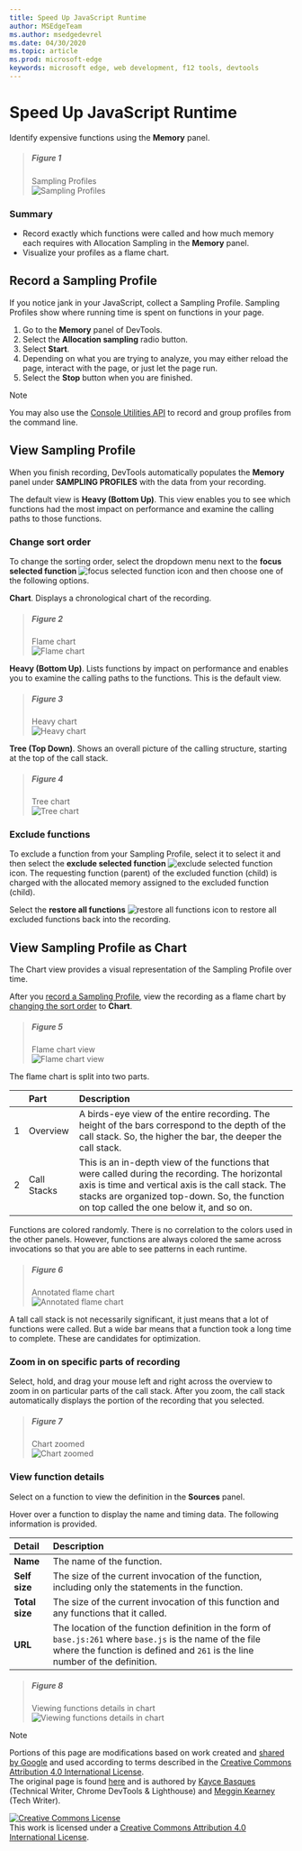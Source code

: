```yaml
---
title: Speed Up JavaScript Runtime
author: MSEdgeTeam
ms.author: msedgedevrel
ms.date: 04/30/2020
ms.topic: article
ms.prod: microsoft-edge
keywords: microsoft edge, web development, f12 tools, devtools
---
```

<!-- Copyright Kayce Basques and Meggin Kearney

   Licensed under the Apache License, Version 2.0 (the "License");
   you may not use this file except in compliance with the License.
   You may obtain a copy of the License at

       https://www.apache.org/licenses/LICENSE-2.0

   Unless required by applicable law or agreed to in writing, software
   distributed under the License is distributed on an "AS IS" BASIS,
   WITHOUT WARRANTIES OR CONDITIONS OF ANY KIND, either express or implied.
   See the License for the specific language governing permissions and
   limitations under the License. -->

# Speed Up JavaScript Runtime   

Identify expensive functions using the **Memory** panel.  

> ##### Figure 1  
> Sampling Profiles  
> ![Sampling Profiles][ImageCpuProfile]  

### Summary  

*   Record exactly which functions were called and how much memory each requires with Allocation Sampling in the **Memory** panel.  
*   Visualize your profiles as a flame chart.  

## Record a Sampling Profile  

If you notice jank in your JavaScript, collect a Sampling Profile.  Sampling Profiles show where running time is spent on functions in your page.  

1.  Go to the **Memory** panel of DevTools.  
1.  Select the **Allocation sampling** radio button.  
1.  Select **Start**.  
1.  Depending on what you are trying to analyze, you may either reload the page, interact with the page, or just let the page run.  
1.  Select the **Stop** button when you are finished.  

> [!NOTE]
> You may also use the [Console Utilities API][DevtoolsConsoleUtilities] to record and group profiles from the command line.  

## View Sampling Profile  

When you finish recording, DevTools automatically populates the **Memory** panel under **SAMPLING PROFILES** with the data from your recording.  

The default view is **Heavy \(Bottom Up\)**.  This view enables you to see which functions had the most impact on performance and examine the calling paths to those functions.  

### Change sort order   

To change the sorting order, select the dropdown menu next to the **focus selected function** ![focus selected function][ImageFocusIcon] icon and then choose one of the following options.

**Chart**.  Displays a chronological chart of the recording.  

> ##### Figure 2  
> Flame chart  
> ![Flame chart][ImageFlameChart]  

**Heavy \(Bottom Up\)**.  Lists functions by impact on performance and enables you to examine the calling paths to the functions.  This is the default view.  

> ##### Figure 3  
> Heavy chart  
> ![Heavy chart][ImageHeavyChart]  

**Tree \(Top Down\)**.  Shows an overall picture of the calling structure, starting at the top of the call stack.  

> ##### Figure 4  
> Tree chart  
> ![Tree chart][ImageTreeChart]  

### Exclude functions   

To exclude a function from your Sampling Profile, select it to select it and then select the **exclude selected function** ![exclude selected function][ImageExcludeIcon] icon.  The requesting function \(parent\) of the excluded function \(child\) is charged with the allocated memory assigned to the excluded function \(child\).  

Select the **restore all functions** ![restore all functions][ImageRestoreIcon] icon to restore all excluded functions back into the recording.  

## View Sampling Profile as Chart   

The Chart view provides a visual representation of the Sampling Profile over time.  

After you [record a Sampling Profile](#record-a-sampling-profile), view the recording as a flame chart by [changing the sort order](#change-sort-order) to **Chart**.  

> ##### Figure 5  
> Flame chart view  
> ![Flame chart view][ImageFlameChartView]  

The flame chart is split into two parts.  

| | Part | Description |  
| --- |:--- |:--- |  
| 1 | Overview | A birds-eye view of the entire recording.  The height of the bars correspond to the depth of the call stack.  So, the higher the bar, the deeper the call stack.  |  
| 2 | Call Stacks | This is an in-depth view of the functions that were called during the recording.  The horizontal axis is time and vertical axis is the call stack.  The stacks are organized top-down.  So, the function on top called the one below it, and so on.  |  

Functions are colored randomly.  There is no correlation to the colors used in the other panels.  However, functions are always colored the same across invocations so that you are able to see patterns in each runtime.  

> ##### Figure 6  
> Annotated flame chart  
> ![Annotated flame chart][ImageAnnotatedFlameChart]  

A tall call stack is not necessarily significant, it just means that a lot of functions were called.  But a wide bar means that a function took a long time to complete.  These are candidates for optimization.  

### Zoom in on specific parts of recording   

Select, hold, and drag your mouse left and right across the overview to zoom in on particular parts of the call stack.  After you zoom, the call stack automatically displays the portion of the recording that you selected.  

> ##### Figure 7  
> Chart zoomed  
> ![Chart zoomed][ImageFlameChartZoomed]  

### View function details   

Select on a function to view the definition in the **Sources** panel.  

Hover over a function to display the name and timing data.  The following information is provided.  

| Detail | Description |  
|:--- |:--- |  
| **Name** | The name of the function.  |  
| **Self size** | The size of the current invocation of the function, including only the statements in the function.  |  
| **Total size** | The size of the current invocation of this function and any functions that it called.  |  
| **URL** | The location of the function definition in the form of `base.js:261` where `base.js` is the name of the file where the function is defined and `261` is the line number of the definition.  |  
<!--*   **Aggregated self time**.  Aggregate time for all invocations of the function across the recording, not including functions called by this function.  -->  
<!--*   **Aggregated total time**.  Aggregate total time for all invocations of the function, including functions called by this function.  -->  
<!--*   **Not optimized**.  If the profiler has detected a potential optimization for the function it lists it here.  -->  

> ##### Figure 8  
> Viewing functions details in chart  
> ![Viewing functions details in chart][ImageFunctionsDetails]  

<!--## Feedback   -->  

<!-- image links -->  

[ImageExcludeIcon]: /microsoft-edge/devtools-guide-chromium/media/exclude-icon.msft.png  
[ImageFocusIcon]: /microsoft-edge/devtools-guide-chromium/media/images/focus-icon.msft.png  
[ImageRestoreIcon]: /microsoft-edge/devtools-guide-chromium/media/images/restore-icon.msft.png  

[ImageCpuProfile]: /microsoft-edge/devtools-guide-chromium/media/rendering-tools-gh-nodejs-benchmarks-run-memory-sampling-profiles-heavy-bottom-up.msft.png "Figure 1: Sampling Profiles"  
[ImageFlameChart]: /microsoft-edge/devtools-guide-chromium/media/rendering-tools-gh-nodejs-benchmarks-run-memory-sampling-profiles-chart.msft.png "Figure 2: Flame chart"  
[ImageHeavyChart]: /microsoft-edge/devtools-guide-chromium/media/rendering-tools-gh-nodejs-benchmarks-run-memory-sampling-profiles-heavy-bottom-up.msft.png "Figure 3: Heavy chart"  
[ImageTreeChart]: /microsoft-edge/devtools-guide-chromium/media/rendering-tools-gh-nodejs-benchmarks-run-memory-sampling-profiles-tree-top-down.msft.png "Figure 4: Tree chart"  
[ImageFlameChartView]: /microsoft-edge/devtools-guide-chromium/media/rendering-tools-gh-nodejs-benchmarks-run-memory-sampling-profiles-chart.msft.png "Figure 5: Flame chart view"  
[ImageAnnotatedFlameChart]: /microsoft-edge/devtools-guide-chromium/media/rendering-tools-gh-nodejs-benchmarks-run-memory-sampling-profiles-chart-highlighted.msft.png "Figure 6: Annotated flame chart"  
[ImageFlameChartZoomed]: /microsoft-edge/devtools-guide-chromium/media/rendering-tools-gh-nodejs-benchmarks-run-memory-sampling-profiles-chart-zoomed.msft.png "Figure 7: chart zoomed"  
[ImageFunctionsDetails]: /microsoft-edge/devtools-guide-chromium/media/rendering-tools-gh-nodejs-benchmarks-run-memory-sampling-profiles-chart-hover.msft.png "Figure 8: Viewing functions details in chart"  

<!-- links -->  

[DevtoolsConsoleUtilities]: /microsoft-edge/devtools-guide-chromium/console/utilities "Console Utilities API Reference"  
[DevtoolsConsoleUtilitiesProfile]: /microsoft-edge/devtools-guide-chromium/console/utilities#profile "profile - Console Utilities API Reference"  
[DevtoolsConsoleUtilitiesProfileEnd]: /microsoft-edge/devtools-guide-chromium/console/utilities#profileend "profileEnd - Console Utilities API Reference"  

> [!NOTE]
> Portions of this page are modifications based on work created and [shared by Google][GoogleSitePolicies] and used according to terms described in the [Creative Commons Attribution 4.0 International License][CCA4IL].  
> The original page is found [here](https://developers.google.com/web/tools/chrome-devtools/rendering-tools/js-execution) and is authored by [Kayce Basques][KayceBasques] \(Technical Writer, Chrome DevTools & Lighthouse\) and [Meggin Kearney][MegginKearney] \(Tech Writer\).  

[![Creative Commons License][CCby4Image]][CCA4IL]  
This work is licensed under a [Creative Commons Attribution 4.0 International License][CCA4IL].  

[CCA4IL]: https://creativecommons.org/licenses/by/4.0  
[CCby4Image]: https://i.creativecommons.org/l/by/4.0/88x31.png  
[GoogleSitePolicies]: https://developers.google.com/terms/site-policies  
[KayceBasques]: https://developers.google.com/web/resources/contributors/kaycebasques  
[MegginKearney]: https://developers.google.com/web/resources/contributors/megginkearney  
